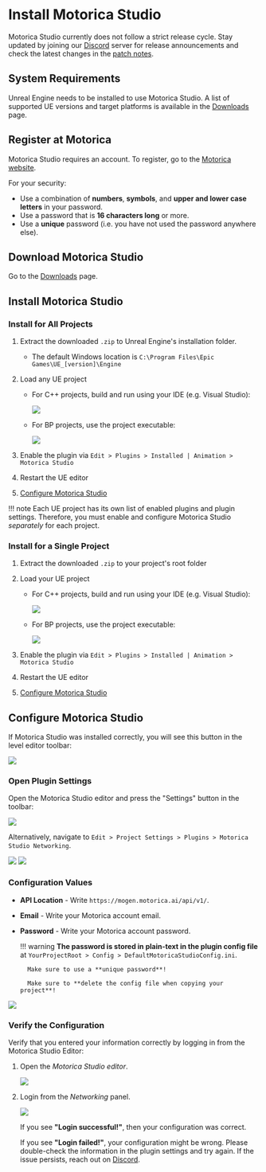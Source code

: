 # Install Motorica Studio

Motorica Studio currently does not follow a strict release cycle. Stay updated by joining our [Discord](https://discord.com/invite/KWRqNzcjYA) server for release announcements and check the latest changes in the [patch notes](../changelog.md).

## System Requirements

Unreal Engine needs to be installed to use Motorica Studio. A list of supported UE versions and target platforms is available in the [Downloads](../downloads.md) page.

## Register at Motorica

Motorica Studio requires an account. To register, go to the [Motorica website](https://www.motorica.ai/).

For your security:

- Use a combination of **numbers**, **symbols**, and **upper and lower case letters** in your password.
- Use a password that is **16 characters long** or more.
- Use a **unique** password (i.e. you have not used the password anywhere else).

## Download Motorica Studio

Go to the [Downloads](../downloads.md) page.

## Install Motorica Studio
### Install for All Projects

1. Extract the downloaded `.zip` to Unreal Engine's installation folder.
    - The default Windows location is `C:\Program Files\Epic Games\UE_[version]\Engine`
2. Load any UE project
      - For C++ projects, build and run using your IDE (e.g. Visual Studio):

        ![](../assets/images/open-project-cpp.png)

      - For BP projects, use the project executable:        

        ![](../assets/images/open-project-bp.png)

3. Enable the plugin via `Edit > Plugins > Installed | Animation > Motorica Studio`
4. Restart the UE editor
5. [Configure Motorica Studio](#configure-motorica-studio)

!!! note
    Each UE project has its own list of enabled plugins and plugin settings. Therefore, you must enable and configure Motorica Studio *separately* for each project.

### Install for a Single Project

1. Extract the downloaded `.zip` to your project's root folder
2. Load your UE project
      - For C++ projects, build and run using your IDE (e.g. Visual Studio):

        ![](../assets/images/open-project-cpp.png)

      - For BP projects, use the project executable:

        ![](../assets/images/open-project-bp.png)

3. Enable the plugin via `Edit > Plugins > Installed | Animation > Motorica Studio`
4. Restart the UE editor
5. [Configure Motorica Studio](#configure-motorica-studio)

## Configure Motorica Studio

If Motorica Studio was installed correctly, you will see this button in the level editor toolbar:

![](../assets/images/ue-level-editor-toolbar-motorica-button.png)

### Open Plugin Settings

Open the Motorica Studio editor and press the "Settings" button in the toolbar:

![](../assets/images/ms-editor-toolbar-settings-button.png)

Alternatively, navigate to `Edit > Project Settings > Plugins > Motorica Studio Networking`.

![](../assets/images/menu-edit-project-settings.png)
![](../assets/images/project-settings-plugins-motorica-studio.png)

### Configuration Values

- **API Location** - Write `https://mogen.motorica.ai/api/v1/`.
- **Email** - Write your Motorica account email.
- **Password** - Write your Motorica account password.

    !!! warning
        **The password is stored in plain-text in the plugin config file** at `YourProjectRoot > Config > DefaultMotoricaStudioConfig.ini`.
        
        Make sure to use a **unique password**!

        Make sure to **delete the config file when copying your project**!

![](../assets/images/motorica-studio-settings-example.png)

### Verify the Configuration

Verify that you entered your information correctly by logging in from the Motorica Studio Editor:

1. Open the *Motorica Studio editor*.

    ![](../assets/images/ue-level-editor-toolbar-motorica-button.png)

2. Login from the *Networking* panel. 

    ![](../assets/gifs/workflow-ms-editor-login.gif)

    If you see **"Login successful!"**, then your configuration was correct.

    If you see **"Login failed!"**, your configuration might be wrong. Please double-check the information in the plugin settings and try again. If the issue persists, reach out on [Discord](https://discord.com/invite/KWRqNzcjYA).
